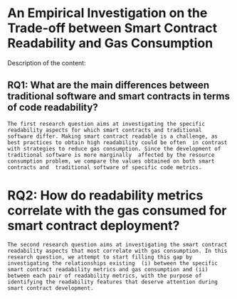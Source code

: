 # An Empirical Investigation on the Trade-off between Smart Contract Readability and Gas Consumption
Description of the content:
 ## RQ1: What are the main differences between traditional software and smart contracts in terms of code readability?
 `
The first research question aims at investigating the specific readability aspects for which smart contracts and traditional 
software differ. Making smart contract readable is a challenge, as best practices to obtain high readability could be often 
in contrast with strategies to reduce gas consumption. Since the development of traditional software is more marginally 
affected by the resource consumption problem, we compare the values obtained on both smart contracts and 
traditional software of specific code metrics.
 `
 # RQ2: How do readability metrics correlate with the gas consumed for smart contract deployment?
   `
The second research question aims at investigating the smart contract readability aspects that most correlate with gas consumption.
In this research question, we attempt to start filling this gap by investigating the relationships existing 
(i) between the specific smart contract readability metrics and gas consumption and (ii) between each pair of readability metrics,
with the purpose of identifying the readability features that deserve attention during smart contract development.
 `
